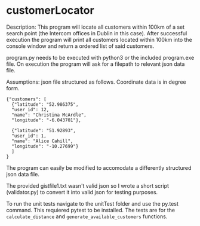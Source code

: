 # customerLocator

Description:
This program will locate all customers within 100km of a set search point (the Intercom offices in Dublin in this case). After successful execution the program will print all customers located within 100km into the console window and return a ordered list of said customers.

program.py needs to be executed with python3 or the included program.exe file.
On execution the program will ask for a filepath to relevant json data file.

Assumptions: json file structured as follows. Coordinate data is in degree form.

```
{"customers": [
  {"latitude": "52.986375", 
  "user_id": 12, 
  "name": "Christina McArdle", 
  "longitude": "-6.043701"},
  
  {"latitude": "51.92893", 
  "user_id": 1, 
  "name": "Alice Cahill", 
  "longitude": "-10.27699"}
  ]
}
```
The program can easily be modified to accomodate a differently structured json data file.

The provided gistfile1.txt wasn't valid json so I wrote a short script (validator.py) to convert it into valid json for testing purposes.

To run the unit tests navigate to the unitTest folder and use the py.test command. This requiered pytest to be installed.
The tests are for the `calculate_distance` and `generate_available_customers` functions.
